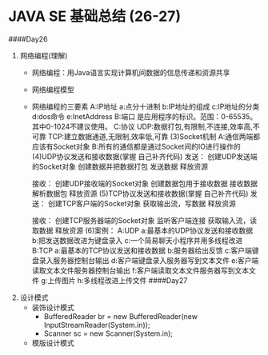 # JAVA SE 基础总结 (26-27)
####Day26
1. 网络编程(理解)
	- 网络编程：用Java语言实现计算机间数据的信息传递和资源共享
	- 网络编程模型
	- 网络编程的三要素
		A:IP地址
			a:点分十进制
			b:IP地址的组成
			c:IP地址的分类
			d:dos命令
			e:InetAddress
		B:端口
			是应用程序的标识。范围：0-65535。其中0-1024不建议使用。
		C:协议
			UDP:数据打包,有限制,不连接,效率高,不可靠
			TCP:建立数据通道,无限制,效率低,可靠
	(3)Socket机制
		A:通信两端都应该有Socket对象
		B:所有的通信都是通过Socket间的IO进行操作的
	(4)UDP协议发送和接收数据(掌握 自己补齐代码)
		发送：
			创建UDP发送端的Socket对象
			创建数据并把数据打包
			发送数据
			释放资源
			
		接收：
			创建UDP接收端的Socket对象
			创建数据包用于接收数据
			接收数据
			解析数据包
			释放资源
	(5)TCP协议发送和接收数据(掌握 自己补齐代码)
		发送：
			创建TCP客户端的Socket对象
			获取输出流，写数据
			释放资源
			
		接收：
			创建TCP服务器端的Socket对象
			监听客户端连接
			获取输入流，读取数据
			释放资源
	(6)案例：
		A:UDP
			a:最基本的UDP协议发送和接收数据
			b:把发送数据改进为键盘录入
			c:一个简易聊天小程序并用多线程改进
		B:TCP
			a:最基本的TCP协议发送和接收数据
			b:服务器给出反馈
			c:客户端键盘录入服务器控制台输出
			d:客户端键盘录入服务器写到文本文件
			e:客户端读取文本文件服务器控制台输出
			f:客户端读取文本文件服务器写到文本文件
			g:上传图片
			h:多线程改进上传文件
####Day27
1. 设计模式
	- 装饰设计模式
		- BufferedReader br = new BufferedReader(new InputStreamReader(System.in));
		- Scanner sc = new Scanner(System.in);
	- 模版设计模式


